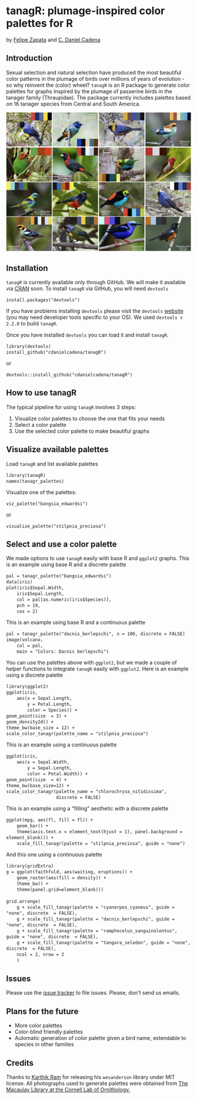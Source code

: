 # tanagR: plumage-inspired color palettes for R

by [Felipe Zapata](https://github.com/zapataf) and [C. Daniel Cadena](https://github.com/cdanielcadena)

## Introduction

Sexual selection and natural selection have produced the most beautiful color patterns in the plumage of birds over millions of years of evolution - so why reinvent the (color) wheel? `tanagR` is an R package to generate color palettes for graphs inspired by the plumage of passerine birds in the tanager family (Thraupidae). The package currently includes palettes based on 16 tanager species from Central and South America.

![](images_gh/tanagR.jpg)

## Installation

`tanagR` is currently available only through GitHub. We will make it available via [CRAN](https://cran.r-project.org/web/packages/available_packages_by_name.html) soon. To install `tanagR` via GitHub, you will need `devtools`


	install.packages("devtools")
	
If you have problems installing `devtools` please visit the `devtools` [website](https://www.r-project.org/nosvn/pandoc/devtools.html) (you may need developer tools specific to your OS). We used `devtools v 2.2.0` to build `tanagR`.

Once you have installed `devtools` you can load it and install `tanagR`.
	
	library(devtools)
	install_github("cdanielcadena/tanagR")

or

	devtools::install_github("cdanielcadena/tanagR")

## How to use tanagR

The typical pipeline for using `tanagR` involves 3 steps:

1. Visualize color palettes to choose the one that fits your needs
2. Select a color palette
3. Use the selected color palette to make beautiful graphs

## Visualize available palettes

Load `tanagR` and list available palettes


	library(tanagR)
	names(tanagr_palettes)


Visualize one of the palettes:

	viz_palette("bangsia_edwardsi")

or

	visualize_palette("stilpnia_preciosa")
	
	
## Select and use a color palette

We made options to use `tanagR` easily with base R and `ggplot2` graphs. This is an example using base R and a discrete palette

	pal = tanagr_palette("bangsia_edwardsi")
	data(iris)
	plot(iris$Sepal.Width,
		iris$Sepal.Length,
		col = pal[as.numeric(iris$Species)],
		pch = 19,
		cex = 2)

This is an example using base R and a continuous palette

	pal = tanagr_palette("dacnis_berlepschi", n = 100, discrete = FALSE)
	image(volcano,
		col = pal,
		main = "Colors: Dacnis berlepschi")

You can use the palettes above with `ggplot2`, but we  made a couple of helper functions to integrate `tanagR` easily with `ggplot2`. Here is an example using a discrete palette

	library(ggplot2)
	ggplot(iris, 
		aes(x = Sepal.Length, 
		    y = Petal.Length, 
		    color = Species)) + 
	geom_point(size  = 3) + 
	geom_density2d() + 
	theme_bw(base_size = 12) + 
	scale_color_tanagr(palette_name = "stilpnia_preciosa")

This is an example using a continuous palette

	ggplot(iris, 
		aes(x = Sepal.Width, 
		    y = Sepal.Length, 
		    color = Petal.Width)) + 
	geom_point(size  = 4) +  
	theme_bw(base_size=12) + 
	scale_color_tanagr(palette_name = "chlorochrysa_nitidissima", 
	                   discrete = FALSE)

This is an example using a "filling" aesthetic with a discrete palette

	ggplot(mpg, aes(fl, fill = fl)) +
		geom_bar() +
		theme(axis.text.x = element_text(hjust = 1), panel.background = element_blank()) + 
		scale_fill_tanagr(palette = "stilpnia_preciosa", guide = "none")

And this one using a continuous palette

	library(gridExtra)
	g = ggplot(faithfuld, aes(waiting, eruptions)) +
		geom_raster(aes(fill = density)) +
		theme_bw() +
		theme(panel.grid=element_blank())

	grid.arrange(
		g + scale_fill_tanagr(palette = "cyanerpes_cyaneus", guide = "none", discrete  = FALSE),
		g + scale_fill_tanagr(palette = "dacnis_berlepschi", guide = "none", discrete  = FALSE),
		g + scale_fill_tanagr(palette = "ramphocelus_sanguinolentus", guide = "none", discrete  = FALSE),
		g + scale_fill_tanagr(palette = "tangara_seledon", guide = "none", discrete  = FALSE),
		ncol = 2, nrow = 2
		)

## Issues

Please use the [issue tracker](https://github.com/cdanielcadena/tanagR/issues) to file issues. Please, don't send us emails.

## Plans for the future

* More color palettes
* Color-blind friendly palettes
* Automatic generation of color palette given a bird name, extendable to species in other families

## Credits

Thanks to [Karthik Ram](https://github.com/karthik) for releasing his `wesanderson` library under MIT license.
All photographs used to generate palettes were obtained from [The Macaulay Library at the Cornell Lab of Ornithology.](https://www.macaulaylibrary.org)
